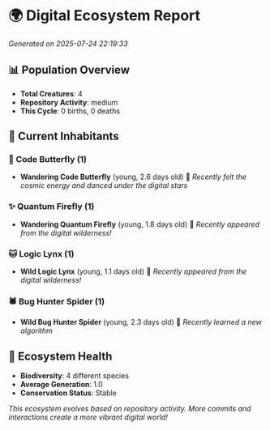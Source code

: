 # 🌍 Digital Ecosystem Report
*Generated on 2025-07-24 22:19:33*

## 📊 Population Overview
- **Total Creatures**: 4
- **Repository Activity**: medium
- **This Cycle**: 0 births, 0 deaths

## 👥 Current Inhabitants

### 🦋 Code Butterfly (1)
- **Wandering Code Butterfly** (young, 2.6 days old) 💚
  *Recently felt the cosmic energy and danced under the digital stars*

### ✨ Quantum Firefly (1)
- **Wandering Quantum Firefly** (young, 1.8 days old) 💚
  *Recently appeared from the digital wilderness!*

### 🐱 Logic Lynx (1)
- **Wild Logic Lynx** (young, 1.1 days old) 💚
  *Recently appeared from the digital wilderness!*

### 🕷️ Bug Hunter Spider (1)
- **Wild Bug Hunter Spider** (young, 2.3 days old) 💚
  *Recently learned a new algorithm*

## 🔬 Ecosystem Health
- **Biodiversity**: 4 different species
- **Average Generation**: 1.0
- **Conservation Status**: Stable

*This ecosystem evolves based on repository activity. More commits and interactions create a more vibrant digital world!*